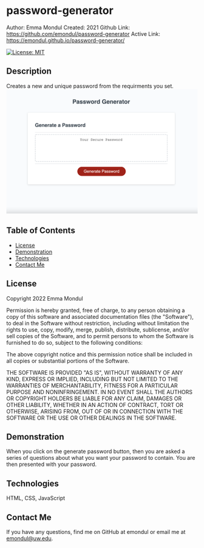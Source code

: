 # password-generator

Author: Emma Mondul
Created: 2021
Github Link: https://github.com/emondul/password-generator
Active Link: https://emondul.github.io/password-generator/

[![License: MIT](https://img.shields.io/badge/License-MIT-yellow.svg)](https://opensource.org/licenses/MIT)

## Description

Creates a new and unique password from the requirments you set.
![screenshot](/password.png?raw=true "Screenshot")

## Table of Contents

- [License](#license)
- [Demonstration](#demonstration)
- [Technologies](#technologies)
- [Contact Me](#contact-me)

## License

Copyright 2022 Emma Mondul

Permission is hereby granted, free of charge, to any person obtaining a copy of this software and associated documentation files (the "Software"), to deal in the Software without restriction, including without limitation the rights to use, copy, modify, merge, publish, distribute, sublicense, and/or sell copies of the Software, and to permit persons to whom the Software is furnished to do so, subject to the following conditions:

The above copyright notice and this permission notice shall be included in all copies or substantial portions of the Software.

THE SOFTWARE IS PROVIDED "AS IS", WITHOUT WARRANTY OF ANY KIND, EXPRESS OR IMPLIED, INCLUDING BUT NOT LIMITED TO THE WARRANTIES OF MERCHANTABILITY, FITNESS FOR A PARTICULAR PURPOSE AND NONINFRINGEMENT. IN NO EVENT SHALL THE AUTHORS OR COPYRIGHT HOLDERS BE LIABLE FOR ANY CLAIM, DAMAGES OR OTHER LIABILITY, WHETHER IN AN ACTION OF CONTRACT, TORT OR OTHERWISE, ARISING FROM, OUT OF OR IN CONNECTION WITH THE SOFTWARE OR THE USE OR OTHER DEALINGS IN THE SOFTWARE.

## Demonstration

When you click on the generate password button, then you are asked a series of questions about what you want your password to contain. You are then presented with your password.

## Technologies

HTML, CSS, JavaScript

## Contact Me

If you have any questions, find me on GitHub at emondul or email me at emondul@uw.edu.
